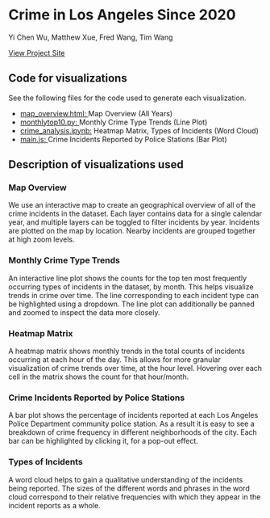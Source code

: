 # Crime in Los Angeles Since 2020

Yi Chen Wu, Matthew Xue, Fred Wang, Tim Wang

[View Project Site](https://timaeusx.github.io/ds4200-los-angeles-crime/)

## Code for visualizations

See the following files for the code used to generate each visualization.
- [map_overview.html: ](map_overview.ipynb) Map Overview (All Years)
- [monthlytop10.py: ](monthlytop10.py) Monthly Crime Type Trends (Line Plot)
- [crime_analysis.ipynb:](crime_analysis.ipynb) Heatmap Matrix, Types of Incidents (Word Cloud)
- [main.js: ](main.js) Crime Incidents Reported by Police Stations (Bar Plot)

## Description of visualizations used

### Map Overview
We use an interactive map to create an geographical overview of all of the crime incidents in the dataset.
Each layer contains data for a single calendar year, and multiple layers can be toggled to filter incidents by year.
Incidents are plotted on the map by location.
Nearby incidents are grouped together at high zoom levels.

### Monthly Crime Type Trends
An interactive line plot shows the counts for the top ten most frequently occurring types of incidents in the dataset, by month.
This helps visualize trends in crime over time.
The line corresponding to each incident type can be highlighted using a dropdown.
The line plot can additionally be panned and zoomed to inspect the data more closely.

### Heatmap Matrix
A heatmap matrix shows monthly trends in the total counts of incidents occurring at each hour of the day.
This allows for more granular visualization of crime trends over time, at the hour level.
Hovering over each cell in the matrix shows the count for that hour/month.

### Crime Incidents Reported by Police Stations
A bar plot shows the percentage of incidents reported at each Los Angeles Police Department community police station.
As a result it is easy to see a breakdown of crime frequency in different neighborhoods of the city.
Each bar can be highlighted by clicking it, for a pop-out effect.

### Types of Incidents
A word cloud helps to gain a qualitative understanding of the incidents being reported.
The sizes of the different words and phrases in the word cloud correspond to their relative frequencies with which they appear in the incident reports as a whole.
